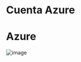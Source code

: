 # Cuenta Azure
# Azure
![image](https://i1.wp.com/blog.threeandahalfroses.com/wp-content/uploads/2020/06/azure-bcm-1.png?ssl=1)


